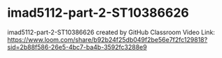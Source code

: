 # imad5112-part-2-ST10386626
imad5112-part-2-ST10386626 created by GitHub Classroom
Video Link: https://www.loom.com/share/b92b24f25db049f2be56e7f2fc129818?sid=2b88f586-26e5-4bc7-ba4b-3592fc3288e9
